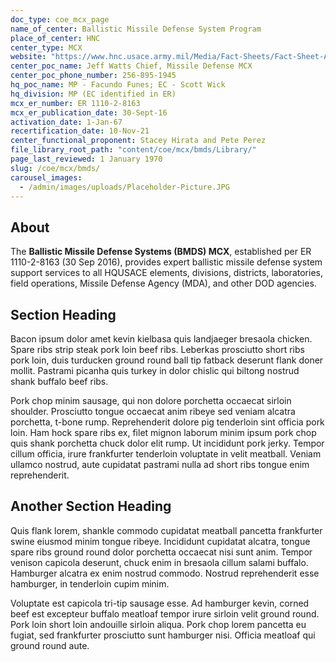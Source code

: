 ```yaml
---
doc_type: coe_mcx_page
name_of_center: Ballistic Missile Defense System Program
place_of_center: HNC
center_type: MCX
website: "https://www.hnc.usace.army.mil/Media/Fact-Sheets/Fact-Sheet-Article-View/Article/622664/ballistic-missile-defense/"
center_poc_name: Jeff Watts Chief, Missile Defense MCX
center_poc_phone_number: 256-895-1945
hq_poc_name: MP - Facundo Funes; EC - Scott Wick
hq_division: MP (EC identified in ER)
mcx_er_number: ER 1110-2-8163
mcx_er_publication_date: 30-Sept-16
activation_date: 1-Jan-67
recertification_date: 10-Nov-21
center_functional_proponent: Stacey Hirata and Pete Perez
file_library_root_path: "content/coe/mcx/bmds/Library/"
page_last_reviewed: 1 January 1970
slug: /coe/mcx/bmds/
carousel_images:
  - /admin/images/uploads/Placeholder-Picture.JPG
---
```


## About

The **Ballistic Missile Defense Systems (BMDS) MCX**, established per ER 1110-2-8163 (30 Sep 2016), provides expert ballistic missile defense system support services to all HQUSACE elements, divisions, districts, laboratories, field operations, Missile Defense Agency (MDA), and other DOD agencies. 

## Section Heading

Bacon ipsum dolor amet kevin kielbasa quis landjaeger bresaola chicken. Spare ribs strip steak pork loin beef ribs. Leberkas prosciutto short ribs pork loin, duis turducken ground round ball tip fatback deserunt flank doner mollit. Pastrami picanha quis turkey in dolor chislic qui biltong nostrud shank buffalo beef ribs.

Pork chop minim sausage, qui non dolore porchetta occaecat sirloin shoulder. Prosciutto tongue occaecat anim ribeye sed veniam alcatra porchetta, t-bone rump. Reprehenderit dolore pig tenderloin sint officia pork loin. Ham hock spare ribs ex, filet mignon laborum minim ipsum pork chop quis shank porchetta chuck dolor elit rump. Ut incididunt pork jerky. Tempor cillum officia, irure frankfurter tenderloin voluptate in velit meatball. Veniam ullamco nostrud, aute cupidatat pastrami nulla ad short ribs tongue enim reprehenderit.

## Another Section Heading

Quis flank lorem, shankle commodo cupidatat meatball pancetta frankfurter swine eiusmod minim tongue ribeye. Incididunt cupidatat alcatra, tongue spare ribs ground round dolor porchetta occaecat nisi sunt anim. Tempor venison capicola deserunt, chuck enim in bresaola cillum salami buffalo. Hamburger alcatra ex enim nostrud commodo. Nostrud reprehenderit esse hamburger, in tenderloin cupim minim.

Voluptate est capicola tri-tip sausage esse. Ad hamburger kevin, corned beef est excepteur buffalo meatloaf tempor irure sirloin velit ground round. Pork loin short loin andouille sirloin aliqua. Pork chop lorem pancetta eu fugiat, sed frankfurter prosciutto sunt hamburger nisi. Officia meatloaf qui ground round aute.
